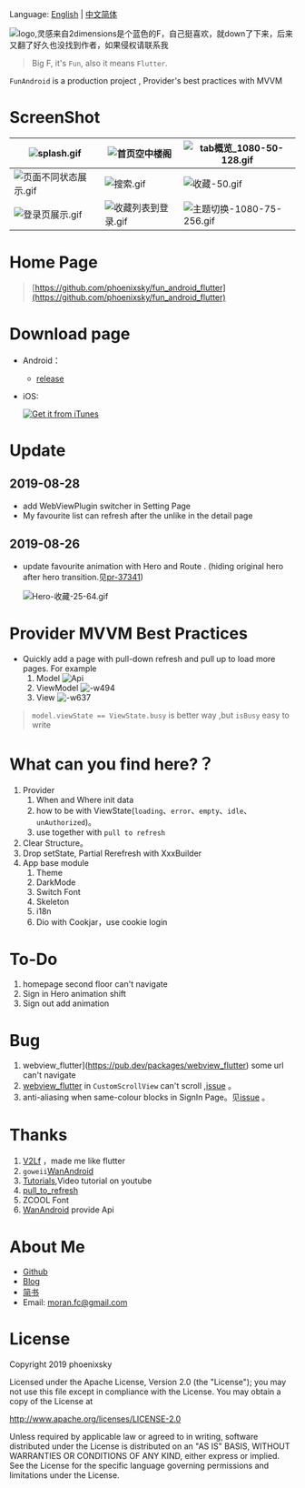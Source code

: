 

Language: [English](https://github.com/phoenixsky/fun_android_flutter/blob/master/README-EN.md) | [中文简体](https://github.com/phoenixsky/fun_android_flutter/blob/master/README.md)



![logo,灵感来自2dimensions是个蓝色的F，自己挺喜欢，就down了下来，后来又翻了好久也没找到作者，如果侵权请联系我](https://upload-images.jianshu.io/upload_images/581515-f3a4b2e4392e63bf.png?imageMogr2/auto-orient/strip%7CimageView2/2/w/200) 

> Big F, it's `Fun`, also it means `Flutter`.

`FunAndroid` is a  production project , Provider's best practices with MVVM

# ScreenShot

| ![splash.gif](https://upload-images.jianshu.io/upload_images/581515-1e3e9fe19d44adca.gif?imageMogr2/auto-orient/strip) | ![首页空中楼阁](https://upload-images.jianshu.io/upload_images/581515-2f68e3fc18a3161e.gif?imageMogr2/auto-orient/strip) | ![tab概览_1080-50-128.gif](https://upload-images.jianshu.io/upload_images/581515-be91ba09c020f594.gif?imageMogr2/auto-orient/strip) |
| ------------------------------------------------------------ | ------------------------------------------------------------ | ------------------------------------------------------------ |
| ![页面不同状态展示.gif](https://upload-images.jianshu.io/upload_images/581515-81e45c5a72fd6b83.gif?imageMogr2/auto-orient/strip) | ![搜索.gif](https://upload-images.jianshu.io/upload_images/581515-00f7b2f89cf141a1.gif?imageMogr2/auto-orient/strip) | ![收藏-50.gif](https://upload-images.jianshu.io/upload_images/581515-5c5e9b7219100c26.gif?imageMogr2/auto-orient/strip) |
| ![登录页展示.gif](https://upload-images.jianshu.io/upload_images/581515-9d83d6940c9a57ed.gif?imageMogr2/auto-orient/strip) | ![收藏列表到登录.gif](https://upload-images.jianshu.io/upload_images/581515-15084c89cc5a55f2.gif?imageMogr2/auto-orient/strip) | ![主题切换-1080-75-256.gif](https://upload-images.jianshu.io/upload_images/581515-348b013cc8a52621.gif?imageMogr2/auto-orient/strip) |

# Home Page

> [https://github.com/phoenixsky/fun_android_flutter](https://github.com/phoenixsky/fun_android_flutter)

# Download page 

- Android：

    - [release](https://github.com/phoenixsky/fun_android_flutter/releases)

- iOS: 

    [![Get it from iTunes](https://lisk.io/assets/svg/download_on_the_app_store_badge.svg)](https://apps.apple.com/cn/app/id1477299503)



# Update

## 2019-08-28

- add WebViewPlugin switcher in Setting Page
- My favourite list can refresh after the unlike in the detail page

## 2019-08-26 

- update favourite animation with Hero and Route . (hiding original hero after hero transition.见[pr-37341](https://github.com/flutter/flutter/pull/37341))

  ![Hero-收藏-25-64.gif](https://upload-images.jianshu.io/upload_images/581515-c95bf682c308bd40.gif?imageMogr2/auto-orient/strip)



# Provider MVVM Best Practices

- Quickly add a page with pull-down refresh and pull up to load more pages. For example
  1. Model
     ![Api](https://upload-images.jianshu.io/upload_images/581515-f60f2fceef71b2cc.jpg?imageMogr2/auto-orient/strip%7CimageView2/2/w/1240)
  2. ViewModel
     ![-w494](https://upload-images.jianshu.io/upload_images/581515-3ab778bafeb3b5b7.jpg?imageMogr2/auto-orient/strip%7CimageView2/2/w/1240)
  3. View
     ![-w637](https://upload-images.jianshu.io/upload_images/581515-1aa9bd76f0e6f600.jpg?imageMogr2/auto-orient/strip%7CimageView2/2/w/1240)

> `model.viewState == ViewState.busy`  is better way ,but `isBusy` easy to write

# What can you find here?？

1. Provider 
   1. When and Where init data
   2. how to be with ViewState(`loading`、`error`、`empty`、`idle`、`unAuthorized`)。
   3. use together  with `pull to refresh`
2. Clear Structure。
3. Drop setState, Partial Rerefresh with  XxxBuilder
4. App base module
   1. Theme
   2. DarkMode
   3. Switch Font 
   4. Skeleton 
   5. i18n
   6. Dio with Cookjar，use cookie login

# To-Do

1. homepage  second floor can't navigate
2. Sign in Hero animation shift
3. Sign out add animation

# Bug

1. webview_flutter](https://pub.dev/packages/webview_flutter)  some url can't navigate
2. [webview_flutter](https://pub.dev/packages/webview_flutter)  in `CustomScrollView` can't scroll ,[issue](https://github.com/flutter/flutter/issues/31243#issuecomment-521564216) 。
3. anti-aliasing when same-colour blocks in SignIn Page。见[issue](https://github.com/flutter/flutter/issues/14288) 。



# Thanks

1. [V2Lf](https://github.com/w4mxl/V2LF) ，made me like flutter
2. `goweii`[WanAndroid](https://github.com/goweii/WanAndroid)
3. [Tutorials](https://github.com/FilledStacks/flutter-tutorials),Video tutorial on youtube
4. [pull_to_refresh](https://pub.dev/packages/pull_to_refresh)
5. ZCOOL Font
6. [WanAndroid](https://www.wanandroid.com/blog/show/2) provide Api

# About Me

- [Github](https://github.com/phoenixsky)
- [Blog](http://blog.phoenixsky.cn/)
- [简书](https://www.jianshu.com/u/145e6297cb26)
- Email: moran.fc@gmail.com

# License

Copyright 2019 phoenixsky

Licensed under the Apache License, Version 2.0 (the "License"); you may not use this file except in compliance with the License. You may obtain a copy of the License at

http://www.apache.org/licenses/LICENSE-2.0

Unless required by applicable law or agreed to in writing, software distributed under the License is distributed on an "AS IS" BASIS, WITHOUT WARRANTIES OR CONDITIONS OF ANY KIND, either express or implied. See the License for the specific language governing permissions and limitations under the License.
